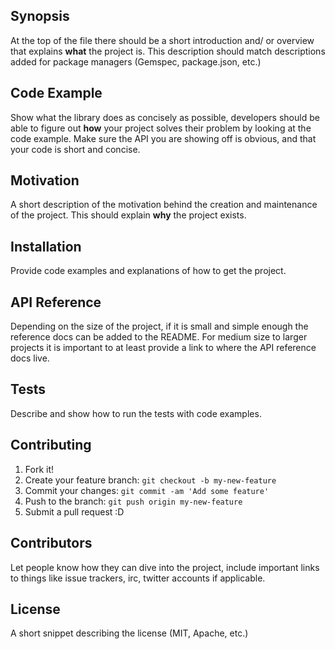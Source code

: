 ## Synopsis



At the top of the file there should be a short introduction and/ or overview that explains **what** the project is. This description should match descriptions added for package managers (Gemspec, package.json, etc.)



## Code Example

Show what the library does as concisely as possible, developers should be able to figure out **how** your project solves their problem by looking at the code example. Make sure the API you are showing off is obvious, and that your code is short and concise.



## Motivation

A short description of the motivation behind the creation and maintenance of the project. This should explain **why** the project exists.



## Installation

Provide code examples and explanations of how to get the project.



## API Reference

Depending on the size of the project, if it is small and simple enough the reference docs can be added to the README. For medium size to larger projects it is important to at least provide a link to where the API reference docs live.



## Tests

Describe and show how to run the tests with code examples.



## Contributing
1. Fork it!
2. Create your feature branch: `git checkout -b my-new-feature`
3. Commit your changes: `git commit -am 'Add some feature'`
4. Push to the branch: `git push origin my-new-feature`
5. Submit a pull request :D


## Contributors

Let people know how they can dive into the project, include important links to things like issue trackers, irc, twitter accounts if applicable.



## License

A short snippet describing the license (MIT, Apache, etc.)
